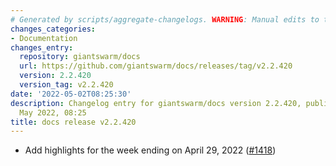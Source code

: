 ```yaml
---
# Generated by scripts/aggregate-changelogs. WARNING: Manual edits to this files will be overwritten.
changes_categories:
- Documentation
changes_entry:
  repository: giantswarm/docs
  url: https://github.com/giantswarm/docs/releases/tag/v2.2.420
  version: 2.2.420
  version_tag: v2.2.420
date: '2022-05-02T08:25:30'
description: Changelog entry for giantswarm/docs version 2.2.420, published on 02
  May 2022, 08:25
title: docs release v2.2.420
---
```


- Add highlights for the week ending on April 29, 2022 ([#1418](https://github.com/giantswarm/docs/pull/1418))

